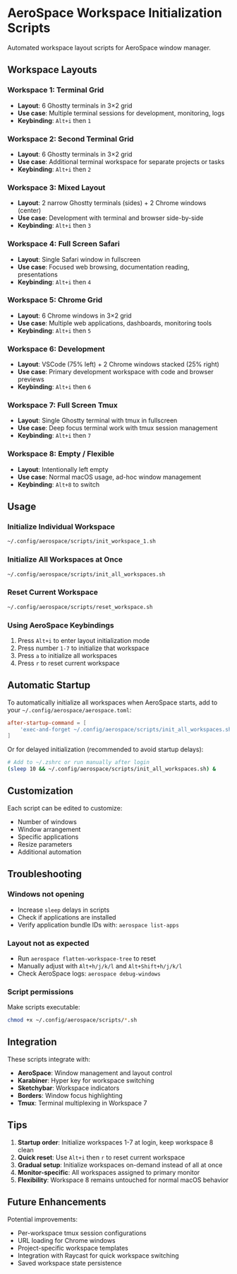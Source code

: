 # AeroSpace Workspace Initialization Scripts

Automated workspace layout scripts for AeroSpace window manager.

## Workspace Layouts

### Workspace 1: Terminal Grid
- **Layout**: 6 Ghostty terminals in 3×2 grid
- **Use case**: Multiple terminal sessions for development, monitoring, logs
- **Keybinding**: `Alt+i` then `1`

### Workspace 2: Second Terminal Grid
- **Layout**: 6 Ghostty terminals in 3×2 grid
- **Use case**: Additional terminal workspace for separate projects or tasks
- **Keybinding**: `Alt+i` then `2`

### Workspace 3: Mixed Layout
- **Layout**: 2 narrow Ghostty terminals (sides) + 2 Chrome windows (center)
- **Use case**: Development with terminal and browser side-by-side
- **Keybinding**: `Alt+i` then `3`

### Workspace 4: Full Screen Safari
- **Layout**: Single Safari window in fullscreen
- **Use case**: Focused web browsing, documentation reading, presentations
- **Keybinding**: `Alt+i` then `4`

### Workspace 5: Chrome Grid
- **Layout**: 6 Chrome windows in 3×2 grid
- **Use case**: Multiple web applications, dashboards, monitoring tools
- **Keybinding**: `Alt+i` then `5`

### Workspace 6: Development
- **Layout**: VSCode (75% left) + 2 Chrome windows stacked (25% right)
- **Use case**: Primary development workspace with code and browser previews
- **Keybinding**: `Alt+i` then `6`

### Workspace 7: Full Screen Tmux
- **Layout**: Single Ghostty terminal with tmux in fullscreen
- **Use case**: Deep focus terminal work with tmux session management
- **Keybinding**: `Alt+i` then `7`

### Workspace 8: Empty / Flexible
- **Layout**: Intentionally left empty
- **Use case**: Normal macOS usage, ad-hoc window management
- **Keybinding**: `Alt+8` to switch

## Usage

### Initialize Individual Workspace
```bash
~/.config/aerospace/scripts/init_workspace_1.sh
```

### Initialize All Workspaces at Once
```bash
~/.config/aerospace/scripts/init_all_workspaces.sh
```

### Reset Current Workspace
```bash
~/.config/aerospace/scripts/reset_workspace.sh
```

### Using AeroSpace Keybindings
1. Press `Alt+i` to enter layout initialization mode
2. Press number `1-7` to initialize that workspace
3. Press `a` to initialize all workspaces
4. Press `r` to reset current workspace

## Automatic Startup

To automatically initialize all workspaces when AeroSpace starts, add to your `~/.config/aerospace/aerospace.toml`:

```toml
after-startup-command = [
    'exec-and-forget ~/.config/aerospace/scripts/init_all_workspaces.sh'
]
```

Or for delayed initialization (recommended to avoid startup delays):

```bash
# Add to ~/.zshrc or run manually after login
(sleep 10 && ~/.config/aerospace/scripts/init_all_workspaces.sh) &
```

## Customization

Each script can be edited to customize:
- Number of windows
- Window arrangement
- Specific applications
- Resize parameters
- Additional automation

## Troubleshooting

### Windows not opening
- Increase `sleep` delays in scripts
- Check if applications are installed
- Verify application bundle IDs with: `aerospace list-apps`

### Layout not as expected
- Run `aerospace flatten-workspace-tree` to reset
- Manually adjust with `Alt+h/j/k/l` and `Alt+Shift+h/j/k/l`
- Check AeroSpace logs: `aerospace debug-windows`

### Script permissions
Make scripts executable:
```bash
chmod +x ~/.config/aerospace/scripts/*.sh
```

## Integration

These scripts integrate with:
- **AeroSpace**: Window management and layout control
- **Karabiner**: Hyper key for workspace switching
- **Sketchybar**: Workspace indicators
- **Borders**: Window focus highlighting
- **Tmux**: Terminal multiplexing in Workspace 7

## Tips

1. **Startup order**: Initialize workspaces 1-7 at login, keep workspace 8 clean
2. **Quick reset**: Use `Alt+i` then `r` to reset current workspace
3. **Gradual setup**: Initialize workspaces on-demand instead of all at once
4. **Monitor-specific**: All workspaces assigned to primary monitor
5. **Flexibility**: Workspace 8 remains untouched for normal macOS behavior

## Future Enhancements

Potential improvements:
- Per-workspace tmux session configurations
- URL loading for Chrome windows
- Project-specific workspace templates
- Integration with Raycast for quick workspace switching
- Saved workspace state persistence
